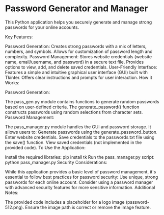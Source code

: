 
# Password Generator and Manager

This Python application helps you securely generate and manage strong passwords for your online accounts.

Key Features:

Password Generation:
Creates strong passwords with a mix of letters, numbers, and symbols.
Allows for customization of password length and complexity.
Password Management:
Stores website credentials (website name, email/username, and password) in a secure text file.
Provides options to view, add, and delete saved credentials.
User-Friendly Interface:
Features a simple and intuitive graphical user interface (GUI) built with Tkinter.
Offers clear instructions and prompts for user interaction.
How it Works:

Password Generation:

The pass_gen.py module contains functions to generate random passwords based on user-defined criteria.
The generate_password() function constructs passwords using random selections from character sets.
Password Management:

The pass_manager.py module handles the GUI and password storage.
It allows users to:
Generate passwords using the generate_password_button.
Enter website credentials.
Save credentials to the passwords.txt file using the save() function.
View saved credentials (not implemented in the provided code).
To Use the Application:

Install the required libraries: pip install tk
Run the pass_manager.py script: python pass_manager.py
Security Considerations:

While this application provides a basic level of password management, it's essential to follow best practices for password security:
Use unique, strong passwords for each online account.
Consider using a password manager with advanced security features for more sensitive information.
Additional Notes:

The provided code includes a placeholder for a logo image (password-512.png). Ensure the image path is correct or remove the image feature.
